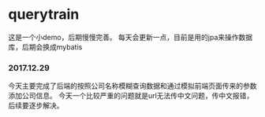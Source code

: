 # querytrain
这是一个小demo，后期慢慢完善。
每天会更新一点，目前是用的jpa来操作数据库，后期会换成mybatis
### 2017.12.29
今天主要完成了后端的按照公司名称模糊查询数据和通过模拟前端页面传来的参数添加公司信息。
今天一个比较严重的问题就是url无法传中文问题，传中文报错，后续要逐步解决。
